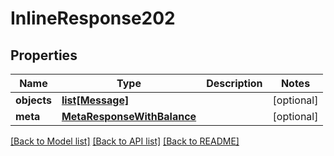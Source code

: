 # InlineResponse202

## Properties
Name | Type | Description | Notes
------------ | ------------- | ------------- | -------------
**objects** | [**list[Message]**](Message.md) |  | [optional] 
**meta** | [**MetaResponseWithBalance**](MetaResponseWithBalance.md) |  | [optional] 

[[Back to Model list]](../README.md#documentation-for-models) [[Back to API list]](../README.md#documentation-for-api-endpoints) [[Back to README]](../README.md)



